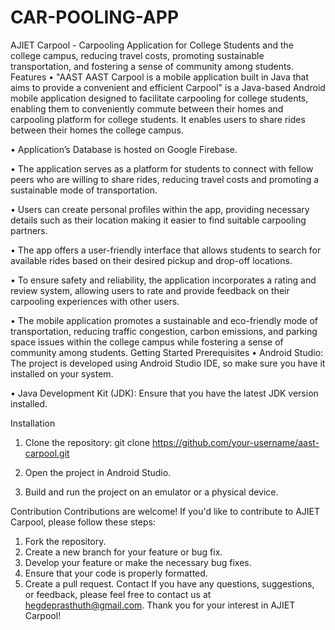 # CAR-POOLING-APP
AJIET Carpool - Carpooling Application for College Students
and the college campus, reducing travel costs, promoting sustainable transportation, and fostering a sense of community among students.
Features
• "AAST AAST Carpool is a mobile application built in Java that aims to provide a convenient and efficient Carpool" is a Java-based Android mobile application designed to facilitate carpooling for college students, enabling them to conveniently commute between their homes and carpooling platform for college students. It enables users to share rides between their homes the college campus.

• Application’s Database is hosted on Google Firebase.

• The application serves as a platform for students to connect with fellow peers who are willing to share rides, reducing travel costs and promoting a sustainable mode of transportation.

• Users can create personal profiles within the app, providing necessary details such as their location making it easier to find suitable carpooling partners.

• The app offers a user-friendly interface that allows students to search for available rides based on their desired pickup and drop-off locations.

• To ensure safety and reliability, the application incorporates a rating and review system, allowing users to rate and provide feedback on their carpooling experiences with other users.

• The mobile application promotes a sustainable and eco-friendly mode of transportation, reducing traffic congestion, carbon emissions, and parking space issues within the college campus while fostering a sense of community among students.
Getting Started
Prerequisites
• Android Studio: The project is developed using Android Studio IDE, so make sure you have it installed on your system.

• Java Development Kit (JDK): Ensure that you have the latest JDK version installed.

Installation
1.	Clone the repository: git clone https://github.com/your-username/aast-carpool.git

2.	Open the project in Android Studio.

3.	Build and run the project on an emulator or a physical device.

Contribution
Contributions are welcome! If you'd like to contribute to AJIET Carpool, please follow these steps:
1.	Fork the repository.
2.	Create a new branch for your feature or bug fix.
3.	Develop your feature or make the necessary bug fixes.
4.	Ensure that your code is properly formatted.
5.	Create a pull request.
Contact
If you have any questions, suggestions, or feedback, please feel free to contact us at  hegdeprasthuth@gmail.com.
Thank you for your interest in AJIET Carpool!
